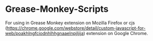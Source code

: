 # Grease-Monkey-Scripts
For using in Grease Monkey extension on Mozilla Firefox or cjs (https://chrome.google.com/webstore/detail/custom-javascript-for-web/poakhlngfciodnhlhhgnaaelnpjljija) extension on Google Chrome.
